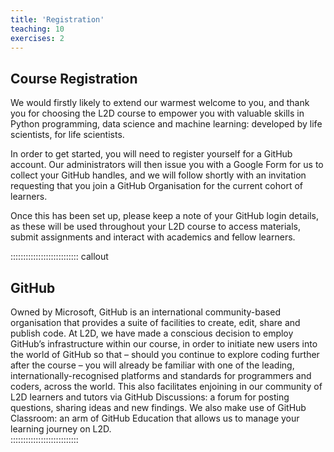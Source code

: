 ```yaml
---
title: 'Registration'
teaching: 10
exercises: 2
---
```


## Course Registration

We would firstly likely to extend our warmest welcome to you, and thank you for choosing the L2D course to empower you with valuable skills in Python programming, data science and machine learning: developed by life scientists, for life scientists.  
 
In order to get started, you will need to register yourself for a GitHub account. Our administrators will then issue you with a Google Form for us to collect your GitHub handles, and we will follow shortly with an invitation requesting that you join a GitHub Organisation for the current cohort of learners.  
 
Once this has been set up, please keep a note of your GitHub login details, as these will be used throughout your L2D course to access materials, submit assignments and interact with academics and fellow learners. 

::::::::::::::::::::::::::: callout
## GitHub
Owned by Microsoft, GitHub is an international community-based organisation that provides a suite of facilities to create, edit, share and publish code. At L2D, we have made a conscious decision to employ GitHub’s infrastructure within our course, in order to initiate new users into the world of GitHub so that – should you continue to explore coding further after the course – you will already be familiar with one of the leading, internationally-recognised platforms and standards for programmers and coders, across the world. This also facilitates enjoining in our community of L2D learners and tutors via GitHub Discussions: a forum for posting questions, sharing ideas and new findings.  We also make use of GitHub Classroom: an arm of GitHub Education that allows us to manage your learning journey on L2D.  
:::::::::::::::::::::::::::